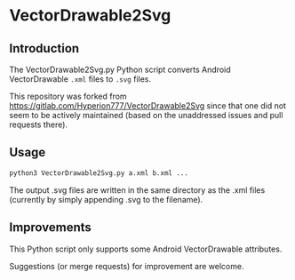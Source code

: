 # VectorDrawable2Svg

## Introduction
The VectorDrawable2Svg.py Python script converts Android VectorDrawable `.xml` files to `.svg` files.

This repository was forked from https://gitlab.com/Hyperion777/VectorDrawable2Svg since that one did not seem to be actively maintained (based on the unaddressed issues and pull requests there).

## Usage
```python
python3 VectorDrawable2Svg.py a.xml b.xml ...
```

The output .svg files are written in the same directory as the .xml files (currently by simply appending .svg to the filename).

## Improvements
This Python script only supports some Android VectorDrawable attributes.

Suggestions (or merge requests) for improvement are welcome.
